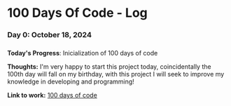 # 100 Days Of Code - Log

### Day 0: October 18, 2024
#####

**Today's Progress**: Inicialization of 100 days of code 

**Thoughts:** I'm very happy to start this project today, coincidentally the 100th day will fall on my birthday, with this project I will seek to improve my knowledge in developing and programming!


**Link to work:** [100 days of code](https://github.com/murilomotomatsu/100-days-of-code)
